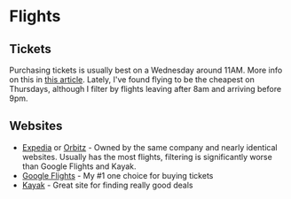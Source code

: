 # Flights

## Tickets

Purchasing tickets is usually best on a Wednesday around 11AM. More info on this in [this article](https://www.nerdwallet.com/blog/finance/best-time-to-buy-plane-tickets/). Lately, I've found flying to be the cheapest on Thursdays, although I filter by flights leaving after 8am and arriving before 9pm. 

## Websites

- [Expedia](https://expedia.com) or [Orbitz](https://orbitz.com) - Owned by the same company and nearly identical websites. Usually has the most flights, filtering is significantly worse than Google Flights and Kayak.
- [Google Flights](https://flights.google.com) - My #1 one choice for buying tickets
- [Kayak](https://kayak.com) - Great site for finding really good deals
